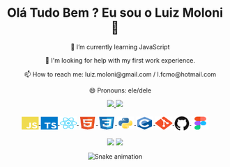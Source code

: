 
<div align = "center">
  <h1>Olá Tudo Bem ? Eu sou o Luiz Moloni👋</h1>
  <ul style = "list-style-type :none">
   <p> 🌱 I’m currently learning JavaScript  </p>
   <p> 🤔 I'm looking for help with my first work experience. </p>
   <p> 📫 How to reach me: luiz.moloni@gmail.com / l.fcmo@hotmail.com </p>
   <p> 😄 Pronouns: ele/dele </li>
  </ul>
</div>

<div align="center">
  <a href="https://github.com/FernandoGT3">
  <img height="170em" src="https://github-readme-stats.vercel.app/api?username=FernandoGT3&show_icons=true&theme=midnight-purple&include_all_commits=true&count_private=true"/>
  <img height="170em" src="https://github-readme-stats.vercel.app/api/top-langs/?username=FernandoGT3&layout=nocompact&langs_count=7&theme=midnight-purple"/>
</div>

<div align="center", style="display: inline_block"><br>
  <img align="center" alt="JavaScript" height="30" width="40" src="https://raw.githubusercontent.com/devicons/devicon/master/icons/javascript/javascript-plain.svg">
  <img align="center" alt="TypeScript" height="30" width="40" src="https://raw.githubusercontent.com/devicons/devicon/master/icons/typescript/typescript-plain.svg">
  <img align="center" alt="ReactJs" height="30" width="40" src="https://raw.githubusercontent.com/devicons/devicon/master/icons/react/react-original.svg">
  <img align="center" alt="HTML" height="30" width="40" src="https://raw.githubusercontent.com/devicons/devicon/master/icons/html5/html5-original.svg">
  <img align="center" alt="CSS" height="30" width="40" src="https://raw.githubusercontent.com/devicons/devicon/master/icons/css3/css3-original.svg">
  <img align="center" alt="Python" height="30" width="40" src="https://raw.githubusercontent.com/devicons/devicon/master/icons/python/python-original.svg">
  <img align="center" alt="C" height="30" width="40" src="https://raw.githubusercontent.com/devicons/devicon/master/icons/c/c-original.svg">
  <img align="center" alt="Git" height="30" width="40" src="https://raw.githubusercontent.com/devicons/devicon/master/icons/git/git-original.svg">
  <img align="center" alt="GitHub" height="35" width="35" src="https://github.com/devicons/devicon/blob/master/icons/github/github-original.svg">
  <img align="center" alt="Figma" height="30" width="40" src="https://github.com/devicons/devicon/blob/master/icons/figma/figma-original.svg">
</div><br>
  
 <div align="center">
  <a href="https://www.instagram.com/luizao.moloni/" target="_blank"><img src="https://img.shields.io/badge/-Instagram-%23E4405F?style=for-the-badge&logo=instagram&logoColor=white" target="_blank"></a>
  <a href="https://www.linkedin.com/in/luiz-fernando-moloni-ab9021204/" target="_blank"><img src="https://img.shields.io/badge/-LinkedIn-%230077B5?style=for-the-badge&logo=linkedin&logoColor=white" target="_blank"></a> 
  
 <div align="center">
  
  ![Snake animation](https://github.com/FernandoGT3/FernandoGT3/blob/output/github-contribution-grid-snake.svg)
  
</div>
  
##

